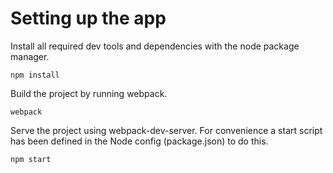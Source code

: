# Setting up the app

Install all required dev tools and dependencies with the node package manager.

```
npm install
```

Build the project by running webpack.

```
webpack
```

Serve the project using webpack-dev-server. For convenience a start script has been defined in the Node config (package.json) to do this.

```
npm start
```
